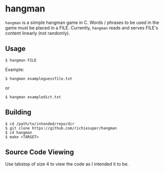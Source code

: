 # hangman

`hangman` is a siimple hangman game in C. Words / phrases to be used in the
game must be placed in a FILE. Currently, `hangman` reads and serves FILE's
content linearly (not randomly).

## Usage

```
$ hangman FILE
```

Example:

```
$ hangman exampleguessfile.txt
```

or

```
$ hangman exampledict.txt
```

## Building

```
$ cd /path/to/intended/repo/dir
$ git clone https://github.com/richiesuper/hangman
$ cd hangman
$ make <TARGET>
```

## Source Code Viewing

Use tabstop of size 4 to view the code as I intended it to be.
